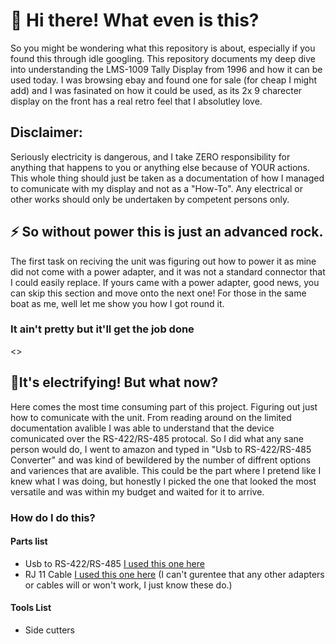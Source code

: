# 👋 Hi there! What even is this?
So you might be wondering what this repository is about, especially if you found this through idle googling. This repository documents my deep dive into understanding the LMS-1009 Tally Display from 1996 and how it can be used today. I was browsing ebay and found one for sale (for cheap I might add) and I was fasinated on how it could be used, as its 2x 9 charecter display on the front has a real retro feel that I absolutley love. 
## Disclaimer:
Seriously electricity is dangerous, and I take ZERO responsibility for anything that happens to you or anything else because of YOUR actions. This whole thing should just be taken as a documentation of how I managed to comunicate with my display and not as a "How-To". Any electrical or other works should only be undertaken by competent persons only.

## ⚡ So without power this is just an advanced rock.
The first task on reciving the unit was figuring out how to power it as mine did not come with a power adapter, and it was not a standard connector that I could easily replace. If yours came with a power adapter, good news, you can skip this section and move onto the next one! For those in the same boat as me, well let me show you how I got round it.
### It ain't pretty but it'll get the job done
<>
## 🤔It's electrifying! But what now?
Here comes the most time consuming part of this project. Figuring out just how to comunicate with the unit. From reading around on the limited documentation avalible I was able to understand that the device comunicated over the RS-422/RS-485 protocal. So I did what any sane person would do, I went to amazon and typed in "Usb to RS-422/RS-485 Converter" and was kind of bewildered by the number of diffrent options and variences that are avalible. This could be the part where I pretend like I knew what I was doing, but honestly I picked the one that looked the most versatile and was within my budget and waited for it to arrive.
### How do I do this?
#### Parts list
- Usb to RS-422/RS-485 [I used this one here](https://www.amazon.co.uk/DSD-TECH-SH-U11F-Industrial-Application-White/dp/B083XSG1RG)
- RJ 11 Cable [I used this one here](https://www.amazon.co.uk/dp/B000MSPID4)
(I can't gurentee that any other adapters or cables will or won't work, I just know these do.)
#### Tools List
- Side cutters
